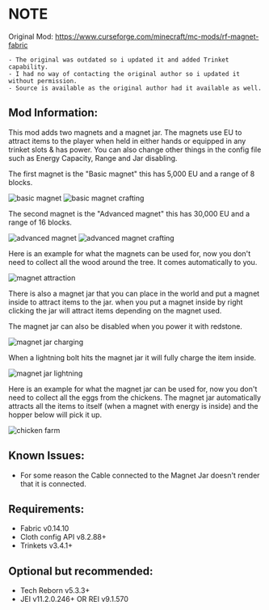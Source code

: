 
# **__NOTE__**
Original Mod: https://www.curseforge.com/minecraft/mc-mods/rf-magnet-fabric
```
- The original was outdated so i updated it and added Trinket capability.
- I had no way of contacting the original author so i updated it without permission.
- Source is available as the original author had it available as well.
```
## Mod Information:

This mod adds two magnets and a magnet jar.
The magnets use EU to attract items to the player when held in either hands or equipped in any trinket slots & has power.
You can also change other things in the config file such as Energy Capacity, Range and Jar disabling.

The first magnet is the "Basic magnet" this has 5,000 EU and a range of 8 blocks.

![basic magnet](https://raw.githubusercontent.com/Cathienna/EMagnet-Continued/master/Pictures/basic_magnet.png) 
![basic magnet crafting](https://raw.githubusercontent.com/Cathienna/EMagnet-Continued/master/Pictures/basic_magnet_crafting.png)

The second magnet is the "Advanced magnet" this has 30,000 EU and a range of 16 blocks.

![advanced magnet](https://raw.githubusercontent.com/Cathienna/EMagnet-Continued/master/Pictures/advanced_magnet.png) 
![advanced magnet crafting](https://raw.githubusercontent.com/Cathienna/EMagnet-Continued/master/Pictures/advanced_magnet_crafting.png)

Here is an example for what the magnets can be used for, now you don't need to collect all the wood around the tree.
It comes automatically to you.

![magnet attraction](https://raw.githubusercontent.com/Cathienna/EMagnet-Continued/master/Pictures/magnet_attraction.png)

There is also a magnet jar that you can place in the world and put a magnet inside to attract items to the jar.
when you put a magnet inside by right clicking the jar will attract items depending on the magnet used.

The magnet jar can also be disabled when you power it with redstone.

![magnet jar charging](https://raw.githubusercontent.com/Cathienna/EMagnet-Continued/master/Pictures/magnet_jar_charging.png)

When a lightning bolt hits the magnet jar it will fully charge the item inside.

![magnet jar lightning](https://raw.githubusercontent.com/Cathienna/EMagnet-Continued/master/Pictures/magnet_jar_lightning.png)

Here is an example for what the magnet jar can be used for, now you don't need to collect all the eggs from the chickens.
The magnet jar automatically attracts all the items to itself (when a magnet with energy is inside) and the hopper below will pick it up.

![chicken farm](https://raw.githubusercontent.com/Cathienna/EMagnet-Continued/master/Pictures/chicken_farm.png)

## Known Issues:
- For some reason the Cable connected to the Magnet Jar doesn't render that it is connected.

## Requirements:
- Fabric v0.14.10
- Cloth config API v8.2.88+
- Trinkets v3.4.1+

## Optional but recommended:
- Tech Reborn v5.3.3+
- JEI v11.2.0.246+ OR REI v9.1.570
